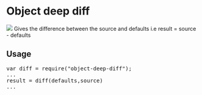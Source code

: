 # Object deep diff
<img src="https://travis-ci.org/rbs392/object-deep-diff.svg?branch=master">
Gives the difference between the source and defaults
i.e result = source - defaults

## Usage
<pre>
var diff = require("object-deep-diff");
...
result = diff(defaults,source)
...
</pre>
